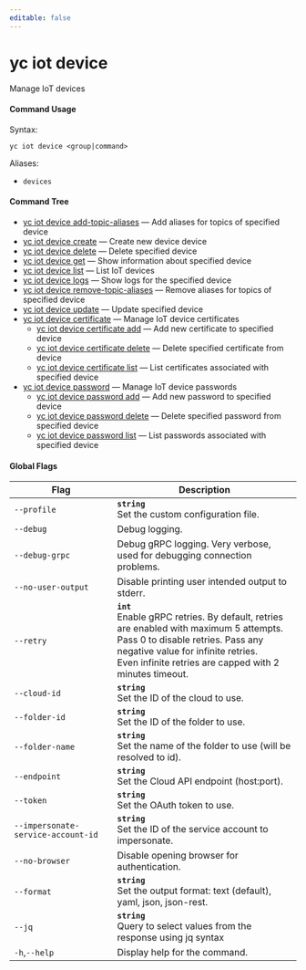 ```yaml
---
editable: false
---
```


# yc iot device

Manage IoT devices

#### Command Usage

Syntax: 

`yc iot device <group|command>`

Aliases: 

- `devices`

#### Command Tree

- [yc iot device add-topic-aliases](add-topic-aliases.md) — Add aliases for topics of specified device
- [yc iot device create](create.md) — Create new device device
- [yc iot device delete](delete.md) — Delete specified device
- [yc iot device get](get.md) — Show information about specified device
- [yc iot device list](list.md) — List IoT devices
- [yc iot device logs](logs.md) — Show logs for the specified device
- [yc iot device remove-topic-aliases](remove-topic-aliases.md) — Remove aliases for topics of specified device
- [yc iot device update](update.md) — Update specified device
- [yc iot device certificate](certificate/index.md) — Manage IoT device certificates
	- [yc iot device certificate add](certificate/add.md) — Add new certificate to specified device
	- [yc iot device certificate delete](certificate/delete.md) — Delete specified certificate from device
	- [yc iot device certificate list](certificate/list.md) — List certificates associated with specified device
- [yc iot device password](password/index.md) — Manage IoT device passwords
	- [yc iot device password add](password/add.md) — Add new password to specified device
	- [yc iot device password delete](password/delete.md) — Delete specified password from specified device
	- [yc iot device password list](password/list.md) — List passwords associated with specified device

#### Global Flags

| Flag | Description |
|----|----|
|`--profile`|<b>`string`</b><br/>Set the custom configuration file.|
|`--debug`|Debug logging.|
|`--debug-grpc`|Debug gRPC logging. Very verbose, used for debugging connection problems.|
|`--no-user-output`|Disable printing user intended output to stderr.|
|`--retry`|<b>`int`</b><br/>Enable gRPC retries. By default, retries are enabled with maximum 5 attempts.<br/>Pass 0 to disable retries. Pass any negative value for infinite retries.<br/>Even infinite retries are capped with 2 minutes timeout.|
|`--cloud-id`|<b>`string`</b><br/>Set the ID of the cloud to use.|
|`--folder-id`|<b>`string`</b><br/>Set the ID of the folder to use.|
|`--folder-name`|<b>`string`</b><br/>Set the name of the folder to use (will be resolved to id).|
|`--endpoint`|<b>`string`</b><br/>Set the Cloud API endpoint (host:port).|
|`--token`|<b>`string`</b><br/>Set the OAuth token to use.|
|`--impersonate-service-account-id`|<b>`string`</b><br/>Set the ID of the service account to impersonate.|
|`--no-browser`|Disable opening browser for authentication.|
|`--format`|<b>`string`</b><br/>Set the output format: text (default), yaml, json, json-rest.|
|`--jq`|<b>`string`</b><br/>Query to select values from the response using jq syntax|
|`-h`,`--help`|Display help for the command.|
